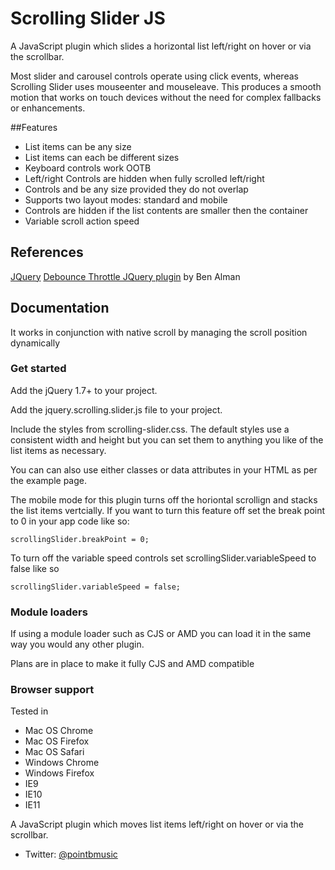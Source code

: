 # Scrolling Slider JS

A JavaScript plugin which slides a horizontal list left/right on hover or via the scrollbar.

Most slider and carousel controls operate using click events, whereas Scrolling Slider uses mouseenter and mouseleave. This produces a smooth motion that works on touch devices without the need for complex fallbacks or enhancements.

##Features

* List items can be any size
* List items can each be different sizes
* Keyboard controls work OOTB
* Left/right Controls are hidden when fully scrolled left/right
* Controls and be any size provided they do not overlap
* Supports two layout modes: standard and mobile
* Controls are hidden if the list contents are smaller then the container
* Variable scroll action speed


## References
[JQuery](https://jquery.com/)
[Debounce Throttle JQuery plugin](https://github.com/cowboy/jquery-throttle-debounce) by Ben Alman

## Documentation
It works in conjunction with native scroll by managing the scroll position dynamically

### Get started
Add the jQuery 1.7+ to your project.

Add the jquery.scrolling.slider.js file to your project.

Include the styles from scrolling-slider.css. The default styles use a consistent width and height but you can set them to anything you like of the list items as necessary.

You can can also use either classes or data attributes in your HTML as per the example page.

The mobile mode for this plugin turns off the horiontal scrollign and stacks the list items vertcially. If you want to turn this feature off set the break point to 0 in your app code like so:

```
scrollingSlider.breakPoint = 0;
```
To turn off the variable speed controls set scrollingSlider.variableSpeed to false like so
```
scrollingSlider.variableSpeed = false;
```
### Module loaders

If using a module loader such as CJS or AMD you can load it in the same way you would any other plugin.

Plans are in place to make it fully CJS and AMD compatible

### Browser support
Tested in

* Mac OS Chrome
* Mac OS Firefox
* Mac OS Safari
* Windows Chrome
* Windows Firefox
* IE9
* IE10
* IE11


A JavaScript plugin which moves list items left/right on hover or via the scrollbar.


* Twitter: [@pointbmusic](http://twitter.com/pointbmusic)